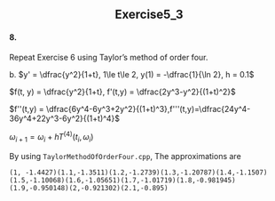 <h2 align = "center">
                 Exercise5_3

####  8.

Repeat Exercise 6 using Taylor’s method of order four.

b. $y' = \dfrac{y^2}{1+t}, 1\le t\le 2, y(1) = -\dfrac{1}{\ln 2}, h = 0.1$

$f(t, y) = \dfrac{y^2}{1+t}, f'(t,y) = \dfrac{2y^3-y^2}{(1+t)^2}$

$f''(t,y) = \dfrac{6y^4-6y^3+2y^2}{(1+t)^3},f'''(t,y)=\dfrac{24y^4-36y^4+22y^3-6y^2}{(1+t)^4}$

$\omega_{i+1} = \omega_i + h T^{(4)}(t_i,\omega_i)$

By using `TaylorMethodOfOrderFour.cpp`, The approximations are 

```
(1, -1.4427)(1.1,-1.3511)(1.2,-1.2739)(1.3,-1.20787)(1.4,-1.1507)(1.5,-1.10068)(1.6,-1.05651)(1.7,-1.01719)(1.8,-0.981945)(1.9,-0.950148)(2,-0.921302)(2.1,-0.895)
```

